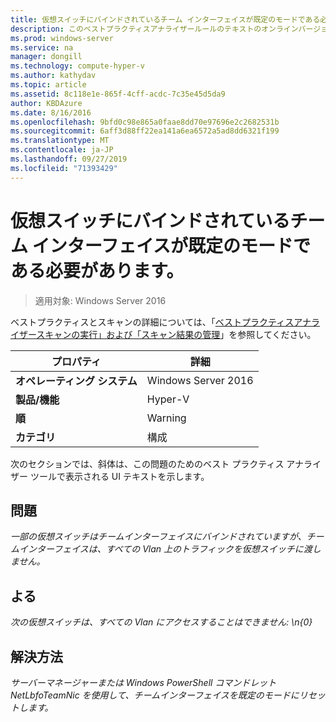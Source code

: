 ```yaml
---
title: 仮想スイッチにバインドされているチーム インターフェイスが既定のモードである必要があります。
description: このベストプラクティスアナライザールールのテキストのオンラインバージョン。
ms.prod: windows-server
ms.service: na
manager: dongill
ms.technology: compute-hyper-v
ms.author: kathydav
ms.topic: article
ms.assetid: 8c118e1e-865f-4cff-acdc-7c35e45d5da9
author: KBDAzure
ms.date: 8/16/2016
ms.openlocfilehash: 9bfd0c98e865a0faae8dd70e97696e2c2682531b
ms.sourcegitcommit: 6aff3d88ff22ea141a6ea6572a5ad8dd6321f199
ms.translationtype: MT
ms.contentlocale: ja-JP
ms.lasthandoff: 09/27/2019
ms.locfileid: "71393429"
---
```

# <a name="the-team-interface-bound-to-a-virtual-switch-should-be-in-default-mode"></a>仮想スイッチにバインドされているチーム インターフェイスが既定のモードである必要があります。

>適用対象: Windows Server 2016

ベストプラクティスとスキャンの詳細については、「[ベストプラクティスアナライザースキャンの実行」および「スキャン結果の管理](https://go.microsoft.com/fwlink/p/?LinkID=223177)」を参照してください。  
  
|プロパティ|詳細|  
|-|-|  
|**オペレーティング システム**|Windows Server 2016|  
|**製品/機能**|Hyper-V|  
|**順**|Warning|  
|**カテゴリ**|構成|  
  
次のセクションでは、斜体は、この問題のためのベスト プラクティス アナライザー ツールで表示される UI テキストを示します。  
  
## <a name="issue"></a>**問題**  
*一部の仮想スイッチはチームインターフェイスにバインドされていますが、チームインターフェイスは、すべての Vlan 上のトラフィックを仮想スイッチに渡しません。*  
  
## <a name="impact"></a>**よる**  
*次の仮想スイッチは、すべての Vlan にアクセスすることはできません: \n{0}*  
  
## <a name="resolution"></a>**解決方法**  
*サーバーマネージャーまたは Windows PowerShell コマンドレット NetLbfoTeamNic を使用して、チームインターフェイスを既定のモードにリセットします。*  
  


